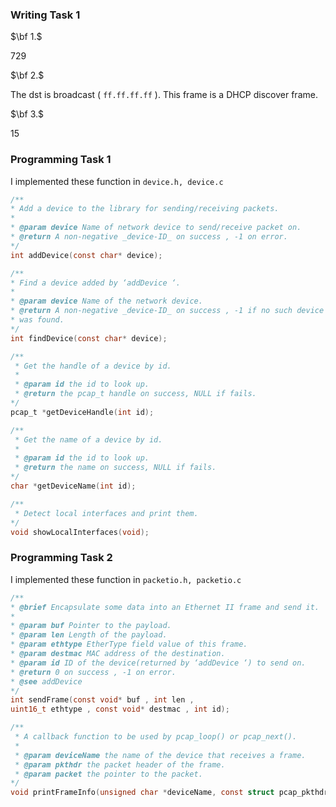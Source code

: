 ### Writing Task 1

$\bf 1.$

$729$

$\bf 2.$

The dst is broadcast ( $\texttt{ff.ff.ff.ff}$ ). This frame is a DHCP discover frame.

$\bf 3.$

$15$



### Programming Task 1

I implemented these function in `device.h, device.c`

```c
/**
* Add a device to the library for sending/receiving packets.
*
* @param device Name of network device to send/receive packet on.
* @return A non-negative _device-ID_ on success , -1 on error.
*/
int addDevice(const char* device);

/**
* Find a device added by ‘addDevice ‘.
*
* @param device Name of the network device.
* @return A non-negative _device-ID_ on success , -1 if no such device
* was found.
*/
int findDevice(const char* device);

/**
 * Get the handle of a device by id.
 * 
 * @param id the id to look up.
 * @return the pcap_t handle on success, NULL if fails.
*/
pcap_t *getDeviceHandle(int id);

/**
 * Get the name of a device by id.
 * 
 * @param id the id to look up.
 * @return the name on success, NULL if fails.
*/
char *getDeviceName(int id);

/**
 * Detect local interfaces and print them.
*/
void showLocalInterfaces(void);
```

### Programming Task 2

I implemented these function in `packetio.h, packetio.c`

``` c
/**
* @brief Encapsulate some data into an Ethernet II frame and send it.
*
* @param buf Pointer to the payload.
* @param len Length of the payload.
* @param ethtype EtherType field value of this frame.
* @param destmac MAC address of the destination.
* @param id ID of the device(returned by ‘addDevice ‘) to send on.
* @return 0 on success , -1 on error.
* @see addDevice
*/
int sendFrame(const void* buf , int len ,
uint16_t ethtype , const void* destmac , int id);

/**
 * A callback function to be used by pcap_loop() or pcap_next().
 * 
 * @param deviceName the name of the device that receives a frame.
 * @param pkthdr the packet header of the frame.
 * @param packet the pointer to the packet.
*/
void printFrameInfo(unsigned char *deviceName, const struct pcap_pkthdr *pkthdr, const unsigned char *packet);
```

